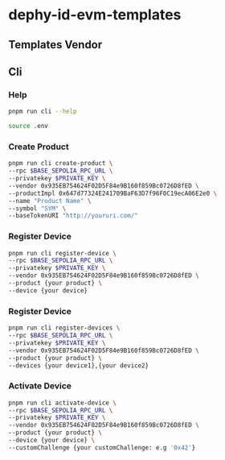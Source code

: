 # dephy-id-evm-templates
## Templates Vendor


## Cli

### Help

```bash
pnpm run cli --help
```

```bash
source .env
```

### Create Product

```bash
pnpm run cli create-product \
--rpc $BASE_SEPOLIA_RPC_URL \
--privatekey $PRIVATE_KEY \
--vendor 0x935EB754624F02D5F84e9B160f859Bc0726D8fED \
--productImpl 0x647d77324E241709BaF63D7f96F0C19ecA06E2e0 \
--name "Product Name" \
--symbol "SYM" \
--baseTokenURI "http://youruri.com/"
```

### Register Device

```bash
pnpm run cli register-device \
--rpc $BASE_SEPOLIA_RPC_URL \
--privatekey $PRIVATE_KEY \
--vendor 0x935EB754624F02D5F84e9B160f859Bc0726D8fED \
--product {your product} \
--device {your device}
```

### Register Device

```bash
pnpm run cli register-devices \
--rpc $BASE_SEPOLIA_RPC_URL \
--privatekey $PRIVATE_KEY \
--vendor 0x935EB754624F02D5F84e9B160f859Bc0726D8fED \
--product {your product} \
--devices {your device1},{your device2}
```

### Activate Device

```bash
pnpm run cli activate-device \
--rpc $BASE_SEPOLIA_RPC_URL \
--privatekey $PRIVATE_KEY \
--vendor 0x935EB754624F02D5F84e9B160f859Bc0726D8fED \
--product {your product} \
--device {your device} \
--customChallenge {your customChallenge: e.g '0x42'}
```
